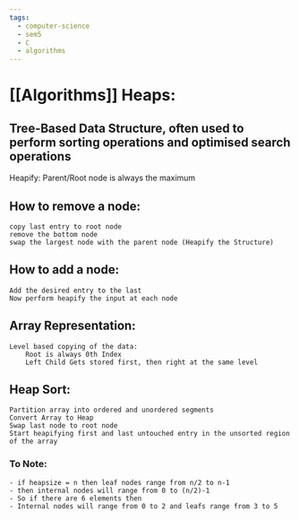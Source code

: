 ```yaml
---
tags:
  - computer-science
  - sem5
  - C
  - algorithms
---
```

# [[Algorithms]] Heaps:

## Tree-Based Data Structure, often used to perform sorting operations and optimised search operations

Heapify: Parent/Root node is always the maximum

## How to remove a node:
```algorithm
copy last entry to root node
remove the bottom node
swap the largest node with the parent node (Heapify the Structure)
```

## How to add a node:
```algorithm
Add the desired entry to the last
Now perform heapify the input at each node
```

## Array Representation:
```algorithm
Level based copying of the data:
	Root is always 0th Index
	Left Child Gets stored first, then right at the same level
```

## Heap Sort:

```algorithm
Partition array into ordered and unordered segments
Convert Array to Heap 
Swap last node to root node
Start heapifying first and last untouched entry in the unsorted region of the array
```

### To Note:
	- if heapsize = n then leaf nodes range from n/2 to n-1
	- then internal nodes will range from 0 to (n/2)-1
	- So if there are 6 elements then
	- Internal nodes will range from 0 to 2 and leafs range from 3 to 5

